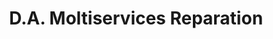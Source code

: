 ---
title: "D.A. Moltiservices Reparation"
url: /petit-bourg/d-a-moltiservices-reparation/
shop: réparation de voitures
---
